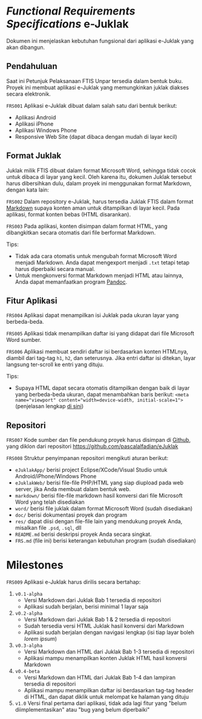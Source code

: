 _Functional Requirements Specifications_ e-Juklak
=================================================

Dokumen ini menjelaskan kebutuhan fungsional dari aplikasi e-Juklak yang akan
dibangun.

Pendahuluan
-----------

Saat ini Petunjuk Pelaksanaan FTIS Unpar tersedia dalam bentuk buku. Proyek ini
membuat aplikasi e-Juklak yang memungkinkan juklak diakses secara elektronik.

`FRS001` Aplikasi e-Juklak dibuat dalam salah satu dari bentuk berikut:

* Aplikasi Android
* Aplikasi iPhone
* Aplikasi Windows Phone
* Responsive Web Site (dapat dibaca dengan mudah di layar kecil)

Format Juklak
-------------

Juklak milik FTIS dibuat dalam format Microsoft Word, sehingga tidak cocok untuk
dibaca di layar yang kecil. Oleh karena itu, dokumen Juklak tersebut harus
dibersihkan dulu, dalam proyek ini menggunakan format Markdown, dengan kata
lain:

`FRS002` Dalam repository e-Juklak, harus tersedia Juklak FTIS dalam format
[Markdown](https://guides.github.com/features/mastering-markdown/) supaya
konten aman untuk ditampilkan di layar kecil. Pada aplikasi, format konten
bebas (HTML disarankan).

`FRS003` Pada aplikasi, konten disimpan dalam format HTML, yang dibangkitkan
secara otomatis dari file berformat Markdown.

Tips:

* Tidak ada cara otomatis untuk mengubah format Microsoft Word menjadi Markdown.
  Anda dapat mengexport menjadi `.txt` tetapi tetap harus diperbaiki secara
  manual.
* Untuk mengkonversi format Markdown menjadi HTML atau lainnya, Anda dapat
  memanfaatkan program [Pandoc](http://johnmacfarlane.net/pandoc/).

Fitur Aplikasi
--------------

`FRS004` Aplikasi dapat menampilkan isi Juklak pada ukuran layar yang
berbeda-beda.

`FRS005` Aplikasi tidak menampilkan daftar isi yang didapat dari file Microsoft
Word sumber.

`FRS006` Aplikasi membuat sendiri daftar isi berdasarkan konten HTMLnya, diambil
dari tag-tag `h1`, `h2`, dan seterusnya. Jika entri daftar isi ditekan,
layar langsung ter-scroll ke entri yang dituju.

Tips:

* Supaya HTML dapat secara otomatis ditampilkan dengan baik di layar yang
  berbeda-beda ukuran, dapat menambahkan baris berikut:
  `<meta name="viewport" content="width=device-width, initial-scale=1">`
  (penjelasan lengkap
  [di sini](https://developer.mozilla.org/en/docs/Mozilla/Mobile/Viewport_meta_tag))

Repositori
----------

`FRS007` Kode sumber dan file pendukung proyek harus disimpan di
[Github](https://github.com), yang diklon dari repositori
https://github.com/pascalalfadian/eJuklak

`FRS008` Struktur penyimpanan repositori mengikuti aturan berikut:

* `eJuklakApp/` berisi project Eclipse/XCode/Visual Studio untuk
  Android/iPhone/Windows Phone
* `eJuklakWeb/` berisi file-file PHP/HTML yang siap diupload pada web server,
  jika Anda membuat dalam bentuk web.
* `markdown/` berisi file-file markdown hasil konversi dari file Microsoft Word
  yang telah disediakan
* `word/` berisi file juklak dalam format Microsoft Word (sudah disediakan)
* `doc/` berisi dokumentasi proyek dan program
* `res/` dapat diisi dengan file-file lain yang mendukung proyek Anda, misalkan
  file `.psd`, `.sql`, dll
* `README.md` berisi deskripsi proyek Anda secara singkat.
* `FRS.md` (file ini) berisi keterangan kebutuhan program (sudah disediakan)

Milestones
==========

`FRS009` Aplikasi e-Juklak harus dirilis secara bertahap:

1. `v0.1-alpha`
    * Versi Markdown dari Juklak Bab 1 tersedia di repositori
    * Aplikasi sudah berjalan, berisi minimal 1 layar saja
2. `v0.2-alpha`
    * Versi Markdown dari Juklak Bab 1 & 2 tersedia di repositori
    * Sudah tersedia versi HTML Juklak hasil konversi dari Markdown
    * Aplikasi sudah berjalan dengan navigasi lengkap (isi tiap layar boleh
      _lorem ipsum_)
3. `v0.3-alpha`
    * Versi Markdown dan HTML dari Juklak Bab 1-3 tersedia di repositori
	* Aplikasi mampu menampilkan konten Juklak HTML hasil konversi Markdown
4. `v0.4-beta`
    * Versi Markdown dan HTML dari Juklak Bab 1-4 dan lampiran tersedia di
      repositori
    * Aplikasi mampu menampilkan daftar isi berdasarkan tag-tag header di HTML,
      dan dapat diklik untuk melompat ke halaman yang dituju
5. `v1.0` Versi final pertama dari aplikasi, tidak ada lagi fitur yang "belum
    diimplementasikan" atau "bug yang belum diperbaiki"